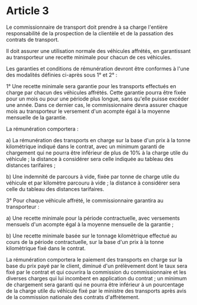 # Article 3

Le commissionnaire de transport doit prendre à sa charge l'entière responsabilité de la prospection de la clientèle et de la passation des contrats de transport.

Il doit assurer une utilisation normale des véhicules affrétés, en garantissant au transporteur une recette minimale pour chacun de ces véhicules.

Les garanties et conditions de rémunération devront être conformes à l'une des modalités définies ci-après sous 1° et 2° :

1° Une recette minimale sera garantie pour les transports effectués en charge par chacun des véhicules affrétés. Cette garantie pourra être fixée pour un mois ou pour une période plus longue, sans qu'elle puisse excéder une année. Dans ce dernier cas, le commissionnaire devra assurer chaque mois au transporteur le versement d'un acompte égal à la moyenne mensuelle de la garantie.

La rémunération comportera :

a) La rémunération des transports en charge sur la base d'un prix à la tonne kilométrique indiqué dans le contrat, avec un minimum garanti de chargement qui ne pourra être inférieur de plus de 10% à la charge utile du véhicule ; la distance à considérer sera celle indiquée au tableau des distances tarifaires ;

b) Une indemnité de parcours à vide, fixée par tonne de charge utile du véhicule et par kilomètre parcouru à vide ; la distance à considérer sera celle du tableau des distances tarifaires.

3° Pour chaque véhicule affrété, le commissionnaire garantira au transporteur :

a) Une recette minimale pour la période contractuelle, avec versements mensuels d'un acompte égal à la moyenne mensuelle de la garantie ;

b) Une recette minimale basée sur le tonnage kilomètrique effectué au cours de la période contractuelle, sur la base d'un prix à la tonne kilomètrique fixé dans le contrat.

La rémunération comportera le paiement des transports en charge sur la base du prix payé par le client, diminué d'un prélèvement dont le taux sera fixé par le contrat et qui couvrira la commission du commissionnaire et les diverses charges qui lui incombent en application du contrat ; un minimum de chargement sera garanti qui ne pourra être inférieur à un pourcentage de la charge utile du véhicule fixé par le ministre des transports après avis de la commission nationale des contrats d'affrètement.
